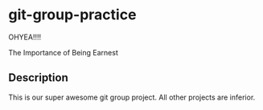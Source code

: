 # git-group-practice


OHYEA!!!!

The Importance of Being Earnest


## Description
This is our super awesome git group project.  All other projects are inferior.


